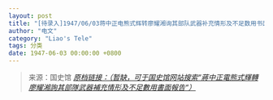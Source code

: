```yaml
---
layout: post
title: "[待录入]1947/06/03蒋中正电熊式辉转廖耀湘询其部队武器补充情形及不足数用书面报告"
author: "电文"
category: "Liao's Tele"
tags: 分类
date: 1947-06-03 00:00:00 +0800
---
```

> 来源：国史馆 [*原档链接：（暂缺，可于国史馆网站搜索“蔣中正電熊式輝轉廖耀湘詢其部隊武器補充情形及不足數用書面報告“）*]()
